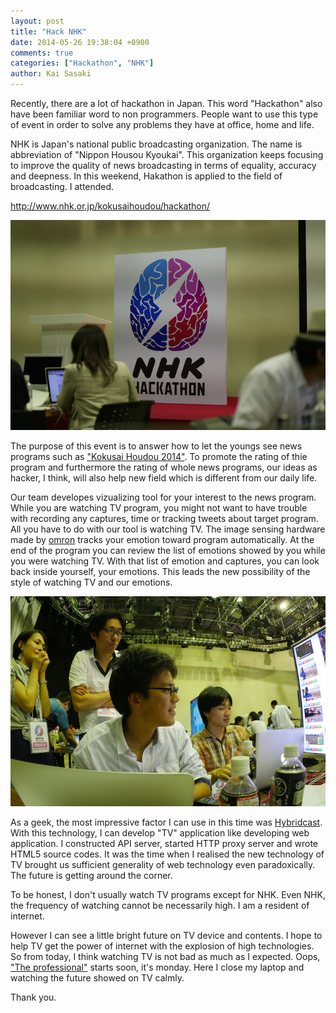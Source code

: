 ```yaml
---
layout: post
title: "Hack NHK"
date: 2014-05-26 19:38:04 +0900
comments: true
categories: ["Hackathon", "NHK"]
author: Kai Sasaki
---
```


Recently, there are a lot of hackathon in Japan. This word "Hackathon" also have been
familiar word to non programmers. People want to use this type of event in order to solve
any problems they have at office, home and life.

NHK is Japan's national public broadcasting organization. The name is abbreviation of "Nippon Housou Kyoukai".
This organization keeps focusing to improve the quality of news broadcasting in terms of equality, accuracy and deepness.
In this weekend, Hakathon is applied to the field of broadcasting. I attended.

http://www.nhk.or.jp/kokusaihoudou/hackathon/

<div style="text-align:center" markdown="1">
<img src="/images/posts/2014-05-26-nhk-hackathon/board.jpg" />
</div>

<!-- more -->


The purpose of this event is to answer how to let the youngs see news programs such as ["Kokusai Houdou 2014"](http://www.nhk.or.jp/kokusaihoudou/).
To promote the rating of thie program and furthermore the rating of whole news programs, our ideas as hacker, I think, will also help new field
which is different from our daily life.

Our team developes vizualizing tool for your interest to the news program. While you are watching TV program, you might not want to have trouble with
recording any captures, time or tracking tweets about target program. All you have to do with our tool is watching TV. The image sensing hardware made by [omron](http://www.omron.co.jp/) tracks your emotion toward program automatically. At the end of the program you can review the list of emotions showed by you while you were watching TV.
With that list of emotion and captures, you can look back inside yourself, your emotions. This leads the new possibility of the style of watching TV and our emotions.

<div style="text-align:center" markdown="1">
<img src="/images/posts/2014-05-26-nhk-hackathon/members.jpg" />
</div>


As a geek, the most impressive factor I can use in this time was [Hybridcast](http://www.nhk.or.jp/hybridcast/online/). With this technology, I can develop "TV" application
like developing web application. I constructed API server, started HTTP proxy server and wrote HTML5 source codes. It was the time when I realised the new technology of TV brought us sufficient generality of web technology even paradoxically. The future is getting around the corner.

To be honest, I don't usually watch TV programs except for NHK. Even NHK, the frequency of watching cannot be necessarily high. I am a resident of internet.

However I can see a little bright future on TV device and contents. I hope to help TV get the power of internet with the explosion of high technologies.
So from today, I think watching TV is not bad as much as I expected. Oops, ["The professional"](http://www.nhk.or.jp/professional/) starts soon, it's monday.
Here I close my laptop and watching the future showed on TV calmly.

Thank you.
